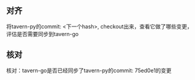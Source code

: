 ## 对齐
将tavern-py的commit: <下一个hash>, checkout出来，查看它做了哪些变更，评估是否需要同步到tavern-go

## 核对
核对：tavern-go是否已经同步了tavern-py的commit: 75ed0e1的变更
